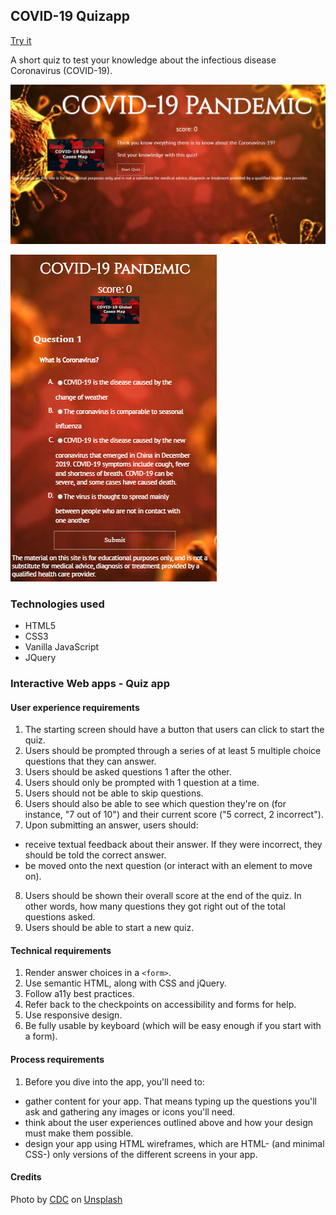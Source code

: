 ## COVID-19 Quizapp

[Try it](https://gracebodur.github.io/covid-19-quizapp/)

A short quiz to test your knowledge about the infectious disease Coronavirus (COVID-19).

![Desktop](img/desktop.png)

![Mobile](img/mobile.png)

### Technologies used
- HTML5
- CSS3
- Vanilla JavaScript
- JQuery

### Interactive Web apps - Quiz app

#### User experience requirements

1. The starting screen should have a button that users can click to start the quiz.
2. Users should be prompted through a series of at least 5 multiple choice questions that they can answer.
3. Users should be asked questions 1 after the other.
4. Users should only be prompted with 1 question at a time.
5. Users should not be able to skip questions.
6. Users should also be able to see which question they're on (for instance, "7 out of 10") and their current score ("5 correct, 2 incorrect").
7. Upon submitting an answer, users should:
- receive textual feedback about their answer. If they were incorrect, they should be told the correct answer.
- be moved onto the next question (or interact with an element to move on).
8. Users should be shown their overall score at the end of the quiz. In other words, how many questions they got right out of the total questions asked.
9. Users should be able to start a new quiz.

#### Technical requirements

1. Render answer choices in a ```<form>```.
2. Use semantic HTML, along with CSS and jQuery.
3. Follow a11y best practices.
4. Refer back to the checkpoints on accessibility and forms for help.
5. Use responsive design.
6. Be fully usable by keyboard (which will be easy enough if you start with a form).

#### Process requirements
1. Before you dive into the app, you'll need to:

- gather content for your app. That means typing up the questions you'll ask and gathering any images or icons you'll need.
- think about the user experiences outlined above and how your design must make them possible.
- design your app using HTML wireframes, which are HTML- (and minimal CSS-) only versions of the different screens in your app.

#### Credits

<span>Photo by <a href="https://unsplash.com/@cdc?utm_source=unsplash&amp;utm_medium=referral&amp;utm_content=creditCopyText">CDC</a> on <a href="https://unsplash.com/s/photos/coronavirus?utm_source=unsplash&amp;utm_medium=referral&amp;utm_content=creditCopyText">Unsplash</a></span>

